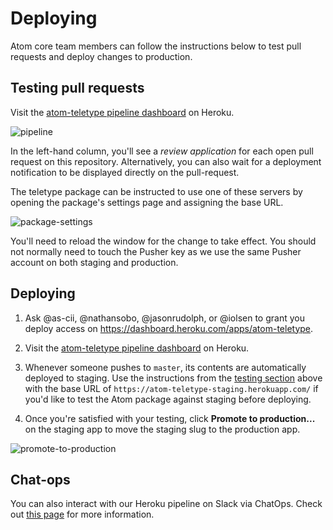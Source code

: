 # Deploying

Atom core team members can follow the instructions below to test pull requests and deploy changes to production.

## Testing pull requests

Visit the [atom-teletype pipeline dashboard](https://dashboard.heroku.com/pipelines/7b6e5b11-ca97-402a-8b3f-b48f2d1645cf) on Heroku.

![pipeline](https://user-images.githubusercontent.com/482957/32596993-87956fe4-c535-11e7-8d3a-651cf4348795.png)

In the left-hand column, you'll see a *review application* for each open pull request on this repository. Alternatively, you can also wait for a deployment notification to be displayed directly on the pull-request.

The teletype package can be instructed to use one of these servers by opening the package's settings page and assigning the base URL.

![package-settings](https://user-images.githubusercontent.com/482957/32597088-dd1907aa-c535-11e7-937e-ba254300fca3.png)

You'll need to reload the window for the change to take effect. You should not normally need to touch the Pusher key as we use the same Pusher account on both staging and production.

## Deploying

1. Ask @as-cii, @nathansobo, @jasonrudolph, or @iolsen to grant you deploy access on https://dashboard.heroku.com/apps/atom-teletype.

2. Visit the [atom-teletype pipeline dashboard](https://dashboard.heroku.com/pipelines/7b6e5b11-ca97-402a-8b3f-b48f2d1645cf) on Heroku.

3. Whenever someone pushes to `master`, its contents are automatically deployed to staging. Use the instructions from the [testing section](#testing-pull-requests) above with the base URL of `https://atom-teletype-staging.herokuapp.com/` if you'd like to test the Atom package against staging before deploying.

4. Once you're satisfied with your testing, click **Promote to production...** on the staging app to move the staging slug to the production app.

![promote-to-production](https://user-images.githubusercontent.com/482957/32597196-44b75ba0-c536-11e7-9c6d-92a4ebb85cfc.png)

## Chat-ops

You can also interact with our Heroku pipeline on Slack via ChatOps. Check out [this page](https://devcenter.heroku.com/articles/chatops) for more information.
